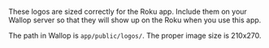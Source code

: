 These logos are sized correctly for the Roku app.  Include them on your Wallop server so that they will show up on the Roku when you use this app.

The path in Wallop is `app/public/logos/`.
The proper image size is 210x270.